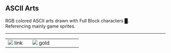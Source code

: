 ## ASCII Arts

RGB colored ASCII arts drawn with Full Block characters █.   
Referencing mainly game sprites.

---
<table>
  <tr>
    <td width="30%">
      <img src="https://user-images.githubusercontent.com/61376940/164205639-79cea77a-0fb8-4c97-a69f-e3ce910cf588.png">
      link
    </td>
    <td width="30%">
      <img src="https://user-images.githubusercontent.com/61376940/164205780-44cbb737-a70b-468a-9946-7db2ddcca4bd.png">
      gold
    </td>
    <td width="30%">
    </td>
  </tr>
</table>
